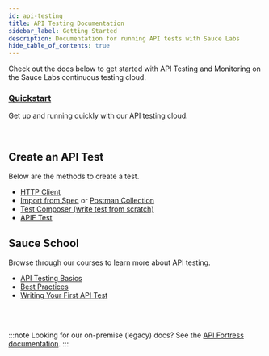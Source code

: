 ```yaml
---
id: api-testing
title: API Testing Documentation
sidebar_label: Getting Started
description: Documentation for running API tests with Sauce Labs
hide_table_of_contents: true
---
```


Check out the docs below to get started with API Testing and Monitoring on the Sauce Labs continuous testing cloud.


<div className="box boxwidebottom card">
  <div className="container">
  <h3><a href="/api-testing/quickstart/">Quickstart</a></h3>
  <p>Get up and running quickly with our API testing cloud.</p>
  </div>
</div><br/>
<div className="box-wrapper" markdown="1">
  <div className="box box1 card">
    <div className="container">
    <h2>Create an API Test</h2>
    <p>Below are the methods to create a test.</p>
    <ul>
        <li><a href="/api-testing/quickstart">HTTP Client</a></li>
        <li><a href="/api-testing/build-from-spec">Import from Spec</a> or <a href="/api-testing/import-postman-collection/">Postman Collection</a></li>
        <li><a href="/api-testing/composer">Test Composer (write test from scratch)</a></li>
        <li><a href="/api-testing/import-export-tests">APIF Test</a></li>
    </ul>
    </div>
  </div>
  <div className="box box2 card">
    <div className="container">
    <h2>Sauce School</h2>
    <p>Browse through our courses to learn more about API testing.</p>
    <ul>
        <li><a href="https://training.saucelabs.com/codelabs/Module1-APITesting/index.html?index=..%2F..apiTesting#0">API Testing Basics</a></li>
        <li><a href="https://training.saucelabs.com/codelabs/Module2-APITesting/index.html?index=..%2F..apiTesting#0">Best Practices</a></li>
        <li><a href="https://training.saucelabs.com/codelabs/Module3-APITesting/index.html?index=..%2F..apiTesting#0">Writing Your First API Test</a></li>
    </ul>
    </div>
  </div>
</div>

<br/>
<br/>

:::note
Looking for our on-premise (legacy) docs? See the [API Fortress documentation](https://docs.saucelabs.com/api-testing/on-prem/quick-start/).
:::

